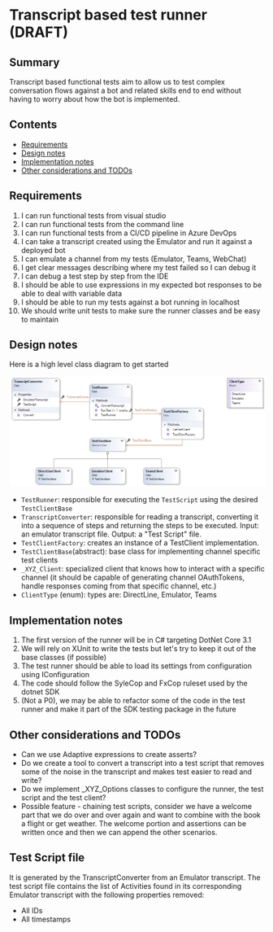 # Transcript based test runner (DRAFT) <!-- omit in toc -->

## Summary <!-- omit in toc -->

Transcript based functional tests aim to allow us to test complex conversation flows against a bot and related skills end to end without having to worry about how the bot is implemented.

## Contents <!-- omit in toc -->

- [Requirements](#requirements)
- [Design notes](#design-notes)
- [Implementation notes](#implementation-notes)
- [Other considerations and TODOs](#other-considerations-and-todos)

## Requirements

1. I can run functional tests from visual studio
2. I can run functional tests from the command line
3. I can run functional tests from a CI/CD pipeline in Azure DevOps
4. I can take a transcript created using the Emulator and run it against a deployed bot
5. I can emulate a channel from my tests (Emulator, Teams, WebChat)
6. I get clear messages describing where my test failed so I can debug it
7. I can debug a test step by step from the IDE
8. I should be able to use expressions in my expected bot responses to be able to deal with variable data
9. I should be able to run my tests against a bot running in localhost
10. We should write unit tests to make sure the runner classes and be easy to maintain

## Design notes

Here is a high level class diagram to get started

![Class Diagram](media/TestRunnerClassDiagram2.png)

- `TestRunner`: responsible for executing the `TestScript` using the desired `TestClientBase`
- `TranscriptConverter`: responsible for reading a transcript, converting it into a sequence of steps and returning the steps to be executed. Input: an emulator transcript file. Output: a "Test Script" file.
- `TestClientFactory`: creates an instance of a TestClient implementation.
- `TestClientBase`(abstract): base class for implementing channel specific test clients
- `_XYZ_Client`: specialized client that knows how to interact with a specific channel (it should be capable of generating channel OAuthTokens, handle responses coming from that specific channel, etc.)
- `ClientType` (enum): types are: DirectLine, Emulator, Teams

## Implementation notes

1. The first version of the runner will be in C# targeting DotNet Core 3.1
2. We will rely on XUnit to write the tests but let's try to keep it out of the base classes (if possible)
3. The test runner should be able to load its settings from configuration using IConfiguration
4. The code should follow the SyleCop and FxCop ruleset used by the dotnet SDK
5. (Not a P0), we may be able to refactor some of the code in the test runner and make it part of the SDK testing package in the future

## Other considerations and TODOs

- Can we use Adaptive expressions to create asserts?
- Do we create a tool to convert a transcript into a test script that removes some of the noise in the transcript and makes test easier to read and write?
- Do we implement _XYZ_Options classes to configure the runner, the test script and the test client?
- Possible feature - chaining test scripts, consider we have a welcome part that we do over and over again and want to combine with the book a flight or get weather. The welcome portion and assertions can be written once and then we can append the other scenarios. 

## Test Script file

It is generated by the TranscriptConverter from an Emulator transcript. The test script file contains the list of Activities found in its corresponding Emulator transcript with the following properties removed:
* All IDs
* All timestamps